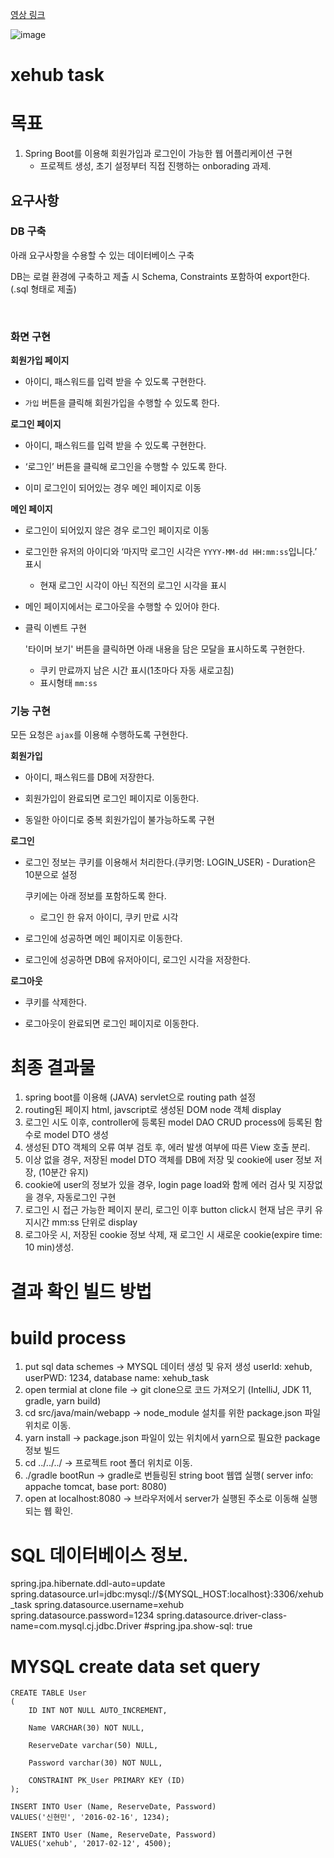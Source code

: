 [영상 링크](https://youtu.be/Ek2gDBxj4PU)

![image](https://user-images.githubusercontent.com/77220824/203040758-d49011a9-0975-4535-b0d1-2724f9ccb9d4.png)

# xehub task

# 목표
1. Spring Boot를 이용해 회원가입과 로그인이 가능한 웹 어플리케이션 구현
	* 프로젝트 생성, 초기 설정부터 직접 진행하는 onborading 과제.
	
## 요구사항

### DB 구축

아래 요구사항을 수용할 수 있는 데이터베이스 구축

DB는 로컬 환경에 구축하고 제출 시 Schema, Constraints 포함하여 export한다.(.sql 형태로 제출)

<br>

### 화면 구현

**회원가입 페이지**

- 아이디, 패스워드를 입력 받을 수 있도록 구현한다.

- `가입` 버튼을 클릭해 회원가입을 수행할 수 있도록 한다.

**로그인 페이지**

- 아이디, 패스워드를 입력 받을 수 있도록 구현한다.

- ‘로그인’ 버튼을 클릭해 로그인을 수행할 수 있도록 한다.

- 이미 로그인이 되어있는 경우 메인 페이지로 이동

**메인 페이지**

- 로그인이 되어있지 않은 경우 로그인 페이지로 이동

- 로그인한 유저의 아이디와 ‘마지막 로그인 시각은 `YYYY-MM-dd HH:mm:ss`입니다.’ 표시
    - 현재 로그인 시각이 아닌 직전의 로그인 시각을 표시

- 메인 페이지에서는 로그아웃을 수행할 수 있어야 한다.

- 클릭 이벤트 구현

    '타이머 보기' 버튼을 클릭하면 아래 내용을 담은 모달을 표시하도록 구현한다.
    - 쿠키 만료까지 남은 시간 표시(1초마다 자동 새로고침)
    - 표시형태 `mm:ss`



### 기능 구현

모든 요청은 `ajax`를 이용해 수행하도록 구현한다.

**회원가입**

- 아이디, 패스워드를 DB에 저장한다.

- 회원가입이 완료되면 로그인 페이지로 이동한다.

- 동일한 아이디로 중복 회원가입이 불가능하도록 구현

**로그인**

- 로그인 정보는 쿠키를 이용해서 처리한다.(쿠키명: LOGIN_USER) - Duration은 10분으로 설정

    쿠키에는 아래 정보를 포함하도록 한다.
    - 로그인 한 유저 아이디, 쿠키 만료 시각

- 로그인에 성공하면 메인 페이지로 이동한다.

- 로그인에 성공하면 DB에 유저아이디, 로그인 시각을 저장한다.


**로그아웃**

- 쿠키를 삭제한다.

- 로그아웃이 완료되면 로그인 페이지로 이동한다.

# 최종 결과물 
1. spring boot를 이용해 (JAVA) servlet으로 routing path 설정
2. routing된 페이지 html, javscript로 생성된 DOM node 객체 display
3. 로그인 시도 이후, controller에 등록된 model DAO CRUD process에 등록된 함수로 model DTO 생성
4. 생성된 DTO 객체의 오류 여부 검토 후, 에러 발생 여부에 따른 View 호출 분리.
5. 이상 없을 경우, 저장된 model DTO 객체를 DB에 저장 및 cookie에 user 정보 저장, (10분간 유지)
6. cookie에 user의 정보가 있을 경우, login page load와 함께 에러 검사 및 지장없을 경우, 자동로그인 구현
7. 로그인 시 접근 가능한 페이지 분리, 로그인 이후 button click시 현재 남은 쿠키 유지시간 mm:ss 단위로 display
8. 로그아웃 시, 저장된 cookie 정보 삭제, 재 로그인 시 새로운 cookie(expire time: 10 min)생성.

# 결과 확인 빌드 방법
# build process
  1. put sql data schemes		-> MYSQL 데이터 생성 및 유저 생성 userId: xehub, userPWD: 1234, database name: xehub_task
  2. open termial at clone file		-> git clone으로 코드 가져오기 (IntelliJ, JDK 11, gradle, yarn build) 
  3. cd src/java/main/webapp		-> node_module 설치를 위한 package.json 파일 위치로 이동.
  4. yarn install			-> package.json 파일이 있는 위치에서 yarn으로 필요한 package 정보 빌드
  5. cd ../../../ 			-> 프로젝트 root 폴더 위치로 이동.
  6. ./gradle bootRun			-> gradle로 번들링된 string boot 웹앱 실행( server info: appache tomcat, base port: 8080)
  7. open at localhost:8080		-> 브라우저에서 server가 실행된 주소로 이동해 실행되는 웹 확인.
  
  
# SQL 데이터베이스 정보. 

spring.jpa.hibernate.ddl-auto=update
spring.datasource.url=jdbc:mysql://${MYSQL_HOST:localhost}:3306/xehub_task
spring.datasource.username=xehub
spring.datasource.password=1234
spring.datasource.driver-class-name=com.mysql.cj.jdbc.Driver
#spring.jpa.show-sql: true


# MYSQL create data set query

``` MYSQL
CREATE TABLE User
(
    ID INT NOT NULL AUTO_INCREMENT,

    Name VARCHAR(30) NOT NULL,

    ReserveDate varchar(50) NULL,

    Password varchar(30) NOT NULL,

	CONSTRAINT PK_User PRIMARY KEY (ID)
);

INSERT INTO User (Name, ReserveDate, Password)
VALUES('신현민', '2016-02-16', 1234);

INSERT INTO User (Name, ReserveDate, Password)
VALUES('xehub', '2017-02-12', 4500);

```


